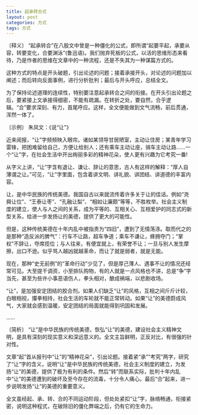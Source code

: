 ```yaml
---
title: 起承转合式
layout: post
categories: 方式
tags: 方式
---
```


〔释义〕 “起承转合”在八股文中曾是一种僵化的公式，即所谓“起要平起，承要从容，转要变化，合要渊泳”(鲁迅语)。我们抛弃死板的公式，以活的思维形态来看待，乃是作者的思维在文章中的一种流程，还是不失其为一种谋篇方式的。

这种方式的特点是开头破题，引出论述的问题；接着承接开头，对论述的问题加以阐述；而后转向反面事例，进行分析批判；最后与开头呼应，总结全文。

为了保持论述道理的连续性，特别要注意起承转合之间的衔接。在开头引出论题之后，要紧接上文承接得细密，不能有疏漏。在转折之处，要自然，合乎逻辑。“合”要求深刻、有力，首尾呼应。这样，全文便能做到文气流畅，前后贯通，浑然一体了。

〔示例〕 朱凤文：《说“让”》

近来阅报，“让”字频频映入眼帘。诸如某领导甘居陋室，主动让住房；某青年学习雷锋，把困难留给自己，方便让给别人；还有乘车主动让座，骑车主动让路……一个“让”字，在社会生活中开出绚丽多彩的精神花朵，使人更有兴趣为它考究一番!

从字义上讲，“让”字含有退让、谦让、辞让的意思，古人有这样的解释：“厚人自薄谓之让。”可见，“让”字里面，包含着讲文明、讲礼貌、讲团结、讲道德的丰富内容。

让，是中华民族的传统美德。我国自古以来就流传着许多关于让的佳话。例如“尧舜让位”、“王泰让枣”、“孔融让梨”、“相如让廉颇”等等，不胜枚举。社会主义制度的建立，使人与人之间的关系，成为平等的、互相关心、互相爱护的同志式的新型关系，给进一步发扬让的美德，提供了更大的可能性。

但是，这种传统美德在十年内乱中被指责为“四旧”，遭到了无情荡涤。取而代之的是那种“造反派的脾气”：行车不让路，超车争道；乘车不谦让，蜂拥夺门；“掌权”不辞让，夺席揽位；与人往来，有便宜就上，有荣誉不让；一旦与别人发生摩擦，出口不逊。似乎骂人越凶就越革命，而让了就是弱者，就是无能。

现在，那种“史无前例”的“革命行动”少见了，但是厚己薄人、遇事不让的情况还经常可见。大至提干调资，小至排队购物，有的人就是一点风格也不讲，总是“争”字当先，甚至为些许小事恶语伤人，拳头相对，酿成祸端，以悲剧收场。

“让”，是加强安定团结的胶合剂。如果人们缺乏“让”的风格，互相之间斤斤计较，白眼相视，攥拳相持，社会生活的车轮就不能正常转动。如果“让”的美德蔚成风气，大家就会感到温暖，安定团结的局面就能得到巩固和发展。

……

〔简析〕 “让”是中华民族的传统美德，恢弘“让”的美德，建设社会主义精神文明，是具有深刻的现实意义和深远意义的。全文主旨鲜明，正反对比，有很强的针对性。

文章“起”首从报刊中“让”的“精神花朵”，引出论题。接着紧“承”“考究”两字，研究了“让”字的含义，说明“让”是中华民族的传统美德，社会主义制度的建立，为发扬“让”的美德，提供了极为有利的条件。然后“转”而联系实际，批判十年内乱中“让”的美德遭到的破坏及至今存在的流毒，十分令人痛心。最后“合”起来，进一步说明发扬“让”的美德的重要意义。

全文虽经起、承、转、合的不同运动阶段，但处处紧扣“让”字，脉络畅通，衔接紧密，说明这种程式，在破除旧的僵化弊端之后，仍有它的生命力。 